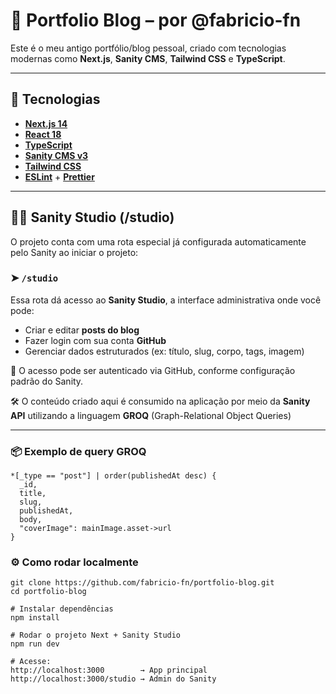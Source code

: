 # 📘 Portfolio Blog – por @fabricio-fn

Este é o meu antigo portfólio/blog pessoal, criado com tecnologias modernas como **Next.js**, **Sanity CMS**, **Tailwind CSS** e **TypeScript**.

---

## 🚀 Tecnologias

- **[Next.js 14](https://nextjs.org/)**
- **[React 18](https://react.dev/)**
- **[TypeScript](https://www.typescriptlang.org/)**
- **[Sanity CMS v3](https://www.sanity.io/)**
- **[Tailwind CSS](https://tailwindcss.com/)** 
- **[ESLint](https://eslint.org/)** + **[Prettier](https://prettier.io/)** 

---

## 🧑‍💻 Sanity Studio (/studio)

O projeto conta com uma rota especial já configurada automaticamente pelo Sanity ao iniciar o projeto:

### ➤ `/studio`

Essa rota dá acesso ao **Sanity Studio**, a interface administrativa onde você pode:

- Criar e editar **posts do blog**
- Fazer login com sua conta **GitHub**
- Gerenciar dados estruturados (ex: título, slug, corpo, tags, imagem)

🔐 O acesso pode ser autenticado via GitHub, conforme configuração padrão do Sanity.

🛠 O conteúdo criado aqui é consumido na aplicação por meio da **Sanity API** utilizando a linguagem **GROQ** (Graph-Relational Object Queries)

---

### 📦 Exemplo de query GROQ

```
*[_type == "post"] | order(publishedAt desc) {
  _id,
  title,
  slug,
  publishedAt,
  body,
  "coverImage": mainImage.asset->url
}

```
### ⚙️ Como rodar localmente

```
git clone https://github.com/fabricio-fn/portfolio-blog.git
cd portfolio-blog

# Instalar dependências
npm install

# Rodar o projeto Next + Sanity Studio
npm run dev

# Acesse:
http://localhost:3000        → App principal
http://localhost:3000/studio → Admin do Sanity

